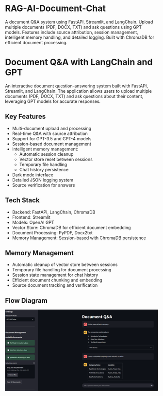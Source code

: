 # RAG-AI-Document-Chat
A document Q&amp;A system using FastAPI, Streamlit, and LangChain. Upload multiple documents (PDF, DOCX, TXT) and ask questions using GPT models. Features include source attribution, session management, intelligent memory handling, and detailed logging. Built with ChromaDB for efficient document processing.

# Document Q&A with LangChain and GPT

An interactive document question-answering system built with FastAPI, Streamlit, and LangChain. The application allows users to upload multiple documents (PDF, DOCX, TXT) and ask questions about their content, leveraging GPT models for accurate responses.

## Key Features
- Multi-document upload and processing
- Real-time Q&A with source attribution
- Support for GPT-3.5 and GPT-4 models
- Session-based document management
- Intelligent memory management:
  - Automatic session cleanup
  - Vector store reset between sessions
  - Temporary file handling
  - Chat history persistence
- Dark mode interface
- Detailed JSON logging system
- Source verification for answers

## Tech Stack
- Backend: FastAPI, LangChain, ChromaDB
- Frontend: Streamlit
- Models: OpenAI GPT
- Vector Store: ChromaDB for efficient document embedding
- Document Processing: PyPDF, Docx2txt
- Memory Management: Session-based with ChromaDB persistence

## Memory Management
- Automatic cleanup of vector store between sessions
- Temporary file handling for document processing
- Session state management for chat history
- Efficient document chunking and embedding
- Source document tracking and verification

## Flow Diagram  
![Diagram Description](DFD/RAG_System.png)
